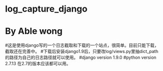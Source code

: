 # log_capture_django
# By Able wong


#这是使用django写的一个日志截取和下载的一个站点，很简单。目前只能下载，截取还在完善中。
#下载后安装django1.9后，只要改log/views.py里抽dict_path的路径为自己的日志路径就可以使用。
#django version 1.9.0
#python version 2.7.13 在2.7的版本应该都可以用。

